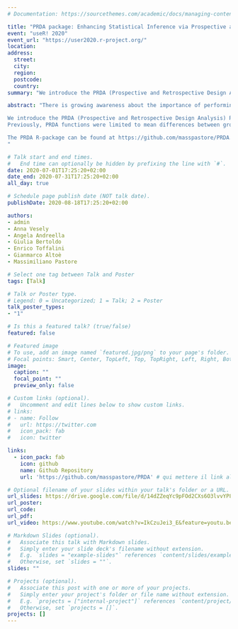 ```yaml
---
# Documentation: https://sourcethemes.com/academic/docs/managing-content/

title: "PRDA package: Enhancing Statistical Inference via Prospective and Retrospective Design Analysis."
event: "useR! 2020"
event_url: "https://user2020.r-project.org/"
location:
address:
  street:
  city:
  region:
  postcode:
  country:
summary: "We introduce the PRDA (Prospective and Retrospective Design Analysis) R-package that allows researchers to perform a “Design Analysis” under different experimental scenarios (Altoè et al., 2020). Considering a plausible effect size (or its prior distribution), researchers can evaluate either the inferential risks for a given sample size or the required sample size to obtain a given statistical power. The main aim of PRDA package is to enhance researcher reasoning about inferential risks avoiding automated decisions."

abstract: "There is growing awareness about the importance of performing  power analysis to define an appropriate sample size when planning an experiment. However, statistical power is not the only relevant aspect of the study design.  Other related inferential risks, such as the probability of estimating the effect in the wrong direction (Type S [sign] error) or the average overestimation of the actual effect (Type M [magnitude] error), are also important. Statistical power, Type M and Type S errors can be evaluated in what Gelman and Carlin (2014) defined as Design Analysis, a process that may inform the planning stage of an experiment and the evaluation of studies’ results.

We introduce the PRDA (Prospective and Retrospective Design Analysis) R-package that allows researchers to perform a “Design Analysis” under different experimental scenarios (Altoè et al., 2020). Considering a plausible effect size (or its prior distribution), researchers can evaluate either the inferential risks for a given sample size or the required sample size to obtain a given statistical power. The main aim of PRDA package is to enhance researcher reasoning about inferential risks avoiding automated decisions.
Previously, PRDA functions were limited to mean differences between groups considering Cohen’s d in the Neyman-Pearson (N-P) framework. Now, we present the newly developed features that include other effect sizes (such as Pearson’s correlation) as well as Bayes Factor hypothesis testing. 

The PRDA R-package can be found at https://github.com/masspastore/PRDA.
"

# Talk start and end times.
#   End time can optionally be hidden by prefixing the line with `#`.
date: 2020-07-01T17:25:20+02:00
date_end: 2020-07-31T17:25:20+02:00
all_day: true

# Schedule page publish date (NOT talk date).
publishDate: 2020-08-18T17:25:20+02:00

authors:
- admin
- Anna Vesely
- Angela Andreella
- Giulia Bertoldo
- Enrico Toffalini
- Gianmarco Altoè
- Massimiliano Pastore

# Select one tag between Talk and Poster
tags: [Talk]

# Talk or Poster type.
# Legend: 0 = Uncategorized; 1 = Talk; 2 = Poster
talk_poster_types:
- "1"

# Is this a featured talk? (true/false)
featured: false

# Featured image
# To use, add an image named `featured.jpg/png` to your page's folder. 
# Focal points: Smart, Center, TopLeft, Top, TopRight, Left, Right, BottomLeft, Bottom, BottomRight.
image:
  caption: ""
  focal_point: ""
  preview_only: false

# Custom links (optional).
#   Uncomment and edit lines below to show custom links.
# links:
# - name: Follow
#   url: https://twitter.com
#   icon_pack: fab
#   icon: twitter

links:
  - icon_pack: fab
    icon: github
    name: Github Repository
    url: 'https://github.com/masspastore/PRDA' # qui mettere il link alla repository

# Optional filename of your slides within your talk's folder or a URL.
url_slides: https://drive.google.com/file/d/14dZZeqYc9pFOd2CXs6O3lvvYP8hUAxZA/view
url_poster:
url_code:
url_pdf: 
url_video: https://www.youtube.com/watch?v=IkCzuJei3_E&feature=youtu.be

# Markdown Slides (optional).
#   Associate this talk with Markdown slides.
#   Simply enter your slide deck's filename without extension.
#   E.g. `slides = "example-slides"` references `content/slides/example-slides.md`.
#   Otherwise, set `slides = ""`.
slides: ""

# Projects (optional).
#   Associate this post with one or more of your projects.
#   Simply enter your project's folder or file name without extension.
#   E.g. `projects = ["internal-project"]` references `content/project/deep-learning/index.md`.
#   Otherwise, set `projects = []`.
projects: []
---
```

